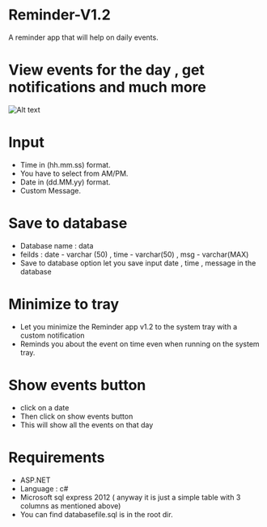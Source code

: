 # Reminder-V1.2
A reminder app that will help on daily events.

# View events for the day , get notifications and much more
![Alt text](https://image.ibb.co/iBbB0y/wo.png "Screenshot")

# Input
- Time in (hh.mm.ss) format.
- You have to select from AM/PM.
- Date in (dd.MM.yy) format.
- Custom Message.

# Save to database

- Database name : data
- feilds : date - varchar (50) , time - varchar(50) , msg - varchar(MAX)
- Save to database option let you save input date , time , message in the database

# Minimize to tray

- Let you minimize the Reminder app v1.2 to the system tray with a custom notification
- Reminds you about the event on time even when running on the system tray.

# Show events button

- click on a date 
- Then click on show events button 
- This will show all the events on that day

# Requirements

- ASP.NET
- Language : c#
- Microsoft sql express 2012 ( anyway it is just a simple table with 3 columns as mentioned above)
- You can find databasefile.sql is in the root dir.
